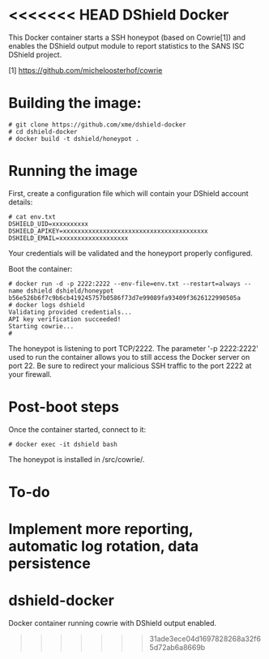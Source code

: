 <<<<<<< HEAD
DShield Docker
==============

This Docker container starts a SSH honeypot (based on Cowrie[1]) and enables the DShield output module to report statistics to the SANS ISC DShield project.

[1] https://github.com/micheloosterhof/cowrie

# Building the image:

```
# git clone https://github.com/xme/dshield-docker
# cd dshield-docker
# docker build -t dshield/honeypot .
```

# Running the image

First, create a configuration file which will contain your DShield account details:
```
# cat env.txt
DSHIELD_UID=xxxxxxxxxx
DSHIELD_APIKEY=xxxxxxxxxxxxxxxxxxxxxxxxxxxxxxxxxxxxxxxx
DSHIELD_EMAIL=xxxxxxxxxxxxxxxxxxx
``` 
Your credentials will be validated and the honeyport properly configured.

Boot the container:
```
# docker run -d -p 2222:2222 --env-file=env.txt --restart=always --name dshield dshield/honeypot
b56e526b6f7c9b6cb419245757b0586f73d7e99089fa93409f3626122990505a
# docker logs dshield
Validating provided credentials...
API key verification succeeded!
Starting cowrie...
# 
```
The honeypot is listening to port TCP/2222. The parameter '-p 2222:2222' used to run the container allows you to still access the Docker server on port 22. Be sure to redirect your malicious SSH traffic to the port 2222 at your firewall.

# Post-boot steps

Once the container started, connect to it:
```
# docker exec -it dshield bash
```
The honeypot is installed in /src/cowrie/.

# To-do

Implement more reporting, automatic log rotation, data persistence
=======
# dshield-docker
Docker container running cowrie with DShield output enabled.
>>>>>>> 31ade3ece04d1697828268a32f65d72ab6a8669b
